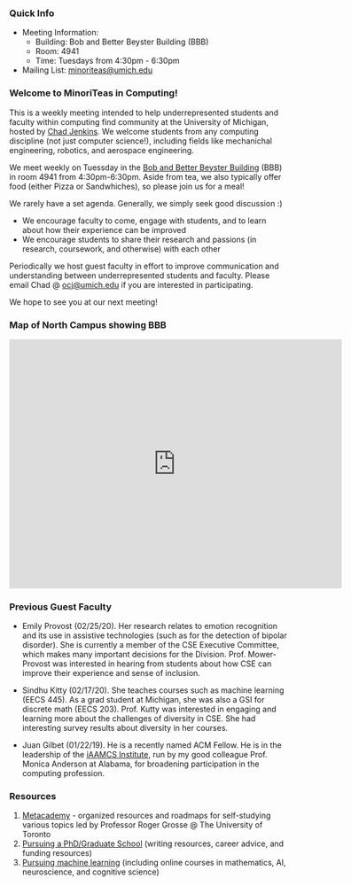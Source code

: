 
### Quick Info
* Meeting Information:
  * Building: Bob and Better Beyster Building (BBB)
  * Room: 4941
  * Time: Tuesdays from 4:30pm - 6:30pm
* Mailing List: <a href="mailto:minoriteas@umich.eduedu" >minoriteas@umich.edu</a>

### Welcome to MinoriTeas in Computing!
This is a weekly meeting intended to help underrepresented students and faculty within computing find community at the University of Michigan, hosted by [Chad Jenkins](https://web.eecs.umich.edu/~ocj/). We welcome students from any computing discipline (not just computer science!), including fields like mechanichal engineering, robotics, and aerospace engineering. 

We meet weekly on Tuessday in the [Bob and Better Beyster Building](https://goo.gl/maps/XG6JvjCKCUYCFmCg8) (BBB) in room 4941  from 4:30pm-6:30pm. Aside from tea, we also typically offer food (either Pizza or Sandwhiches), so please join us for a meal!

We rarely have a set agenda. Generally, we simply seek good discussion :)

- We encourage faculty to come, engage with students, and to learn about how their experience can be improved
- We encourage students to share their research and passions (in research, coursework, and otherwise) with each other

Periodically we host guest faculty in effort to improve communication and understanding between underrepresented students and faculty. Please email Chad @ <a href="mailto:socj@umich.edu" >ocj@umich.edu</a> if you are interested in participating.

We hope to see you at our next meeting!

### Map of North Campus showing BBB
<iframe src="https://www.google.com/maps/embed?pb=!1m14!1m8!1m3!1d11805.284332560563!2d-83.716372!3d42.2930138!3m2!1i1024!2i768!4f13.1!3m3!1m2!1s0x0%3A0x72e1a6c1f9d48d42!2sBob%20and%20Betty%20Beyster%20Building!5e0!3m2!1sen!2sus!4v1582833221846!5m2!1sen!2sus" width="600" height="450" frameborder="0" style="border:0;" allowfullscreen=""></iframe>

### Previous Guest Faculty
 - Emily Provost (02/25/20). Her research relates to emotion recognition and its use in assistive technologies (such as for the detection of bipolar disorder).  She is currently a member of the CSE Executive Committee, which makes many important decisions for the Division. Prof. Mower-Provost was interested in hearing from students about how CSE can improve their experience and sense of inclusion.

 - Sindhu Kitty (02/17/20). She teaches courses such as machine learning (EECS 445). As a grad student at Michigan, she was also a GSI for discrete math (EECS 203). Prof. Kutty was interested in engaging and learning more about the challenges of diversity in CSE. She had interesting survey results about diversity in her courses.

- Juan Gilbet (01/22/19). He is a recently named ACM Fellow. He is in the leadership of the [iAAMCS Institute](iaamcs.org), run by my good colleague Prof. Monica Anderson at Alabama, for broadening participation in the computing profession. 


### Resources

1. [Metacademy](https://metacademy.org/) - organized resources and roadmaps for self-studying various topics led by Professor Roger Grosse @ The University of Toronto
1. [Pursuing a PhD/Graduate School](https://wcarvalho.github.io/Phd-Resources/) (writing resources, career advice, and funding resources)
1. [Pursuing machine learning](https://wcarvalho.github.io/ML-Brain-Resources/) (including online courses in mathematics, AI, neuroscience, and cognitive science)

